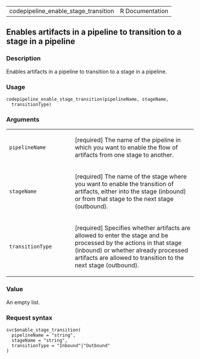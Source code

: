 <table style="width: 100%;">
<tbody>
<tr class="odd">
<td>codepipeline_enable_stage_transition</td>
<td style="text-align: right;">R Documentation</td>
</tr>
</tbody>
</table>

## Enables artifacts in a pipeline to transition to a stage in a pipeline

### Description

Enables artifacts in a pipeline to transition to a stage in a pipeline.

### Usage

    codepipeline_enable_stage_transition(pipelineName, stageName,
      transitionType)

### Arguments

<table>
<colgroup>
<col style="width: 35%" />
<col style="width: 65%" />
</colgroup>
<tbody>
<tr class="odd">
<td><code
id="codepipeline_enable_stage_transition_:_pipelineName">pipelineName</code></td>
<td><p>[required] The name of the pipeline in which you want to enable
the flow of artifacts from one stage to another.</p></td>
</tr>
<tr class="even">
<td><code
id="codepipeline_enable_stage_transition_:_stageName">stageName</code></td>
<td><p>[required] The name of the stage where you want to enable the
transition of artifacts, either into the stage (inbound) or from that
stage to the next stage (outbound).</p></td>
</tr>
<tr class="odd">
<td><code
id="codepipeline_enable_stage_transition_:_transitionType">transitionType</code></td>
<td><p>[required] Specifies whether artifacts are allowed to enter the
stage and be processed by the actions in that stage (inbound) or whether
already processed artifacts are allowed to transition to the next stage
(outbound).</p></td>
</tr>
</tbody>
</table>

### Value

An empty list.

### Request syntax

    svc$enable_stage_transition(
      pipelineName = "string",
      stageName = "string",
      transitionType = "Inbound"|"Outbound"
    )
